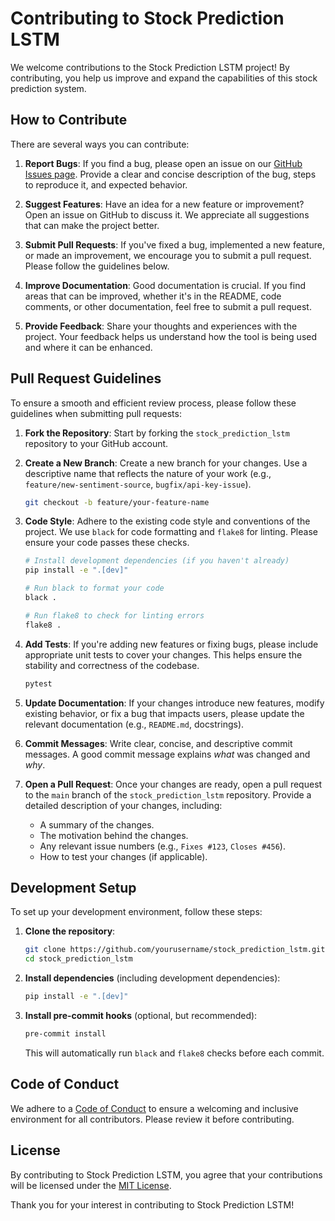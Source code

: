 # Contributing to Stock Prediction LSTM

We welcome contributions to the Stock Prediction LSTM project! By contributing, you help us improve and expand the capabilities of this stock prediction system.

## How to Contribute

There are several ways you can contribute:

1.  **Report Bugs**: If you find a bug, please open an issue on our [GitHub Issues page](https://github.com/yourusername/stock_prediction_lstm/issues). Provide a clear and concise description of the bug, steps to reproduce it, and expected behavior.

2.  **Suggest Features**: Have an idea for a new feature or improvement? Open an issue on GitHub to discuss it. We appreciate all suggestions that can make the project better.

3.  **Submit Pull Requests**: If you've fixed a bug, implemented a new feature, or made an improvement, we encourage you to submit a pull request. Please follow the guidelines below.

4.  **Improve Documentation**: Good documentation is crucial. If you find areas that can be improved, whether it's in the README, code comments, or other documentation, feel free to submit a pull request.

5.  **Provide Feedback**: Share your thoughts and experiences with the project. Your feedback helps us understand how the tool is being used and where it can be enhanced.

## Pull Request Guidelines

To ensure a smooth and efficient review process, please follow these guidelines when submitting pull requests:

1.  **Fork the Repository**: Start by forking the `stock_prediction_lstm` repository to your GitHub account.

2.  **Create a New Branch**: Create a new branch for your changes. Use a descriptive name that reflects the nature of your work (e.g., `feature/new-sentiment-source`, `bugfix/api-key-issue`).

    ```bash
    git checkout -b feature/your-feature-name
    ```

3.  **Code Style**: Adhere to the existing code style and conventions of the project. We use `black` for code formatting and `flake8` for linting. Please ensure your code passes these checks.

    ```bash
    # Install development dependencies (if you haven't already)
    pip install -e ".[dev]"

    # Run black to format your code
    black .

    # Run flake8 to check for linting errors
    flake8 .
    ```

4.  **Add Tests**: If you're adding new features or fixing bugs, please include appropriate unit tests to cover your changes. This helps ensure the stability and correctness of the codebase.

    ```bash
    pytest
    ```

5.  **Update Documentation**: If your changes introduce new features, modify existing behavior, or fix a bug that impacts users, please update the relevant documentation (e.g., `README.md`, docstrings).

6.  **Commit Messages**: Write clear, concise, and descriptive commit messages. A good commit message explains *what* was changed and *why*.

7.  **Open a Pull Request**: Once your changes are ready, open a pull request to the `main` branch of the `stock_prediction_lstm` repository. Provide a detailed description of your changes, including:
    *   A summary of the changes.
    *   The motivation behind the changes.
    *   Any relevant issue numbers (e.g., `Fixes #123`, `Closes #456`).
    *   How to test your changes (if applicable).

## Development Setup

To set up your development environment, follow these steps:

1.  **Clone the repository**:

    ```bash
    git clone https://github.com/yourusername/stock_prediction_lstm.git
    cd stock_prediction_lstm
    ```

2.  **Install dependencies** (including development dependencies):

    ```bash
    pip install -e ".[dev]"
    ```

3.  **Install pre-commit hooks** (optional, but recommended):

    ```bash
    pre-commit install
    ```
    This will automatically run `black` and `flake8` checks before each commit.

## Code of Conduct

We adhere to a [Code of Conduct](CODE_OF_CONDUCT.md) to ensure a welcoming and inclusive environment for all contributors. Please review it before contributing.

## License

By contributing to Stock Prediction LSTM, you agree that your contributions will be licensed under the [MIT License](LICENSE).

Thank you for your interest in contributing to Stock Prediction LSTM!